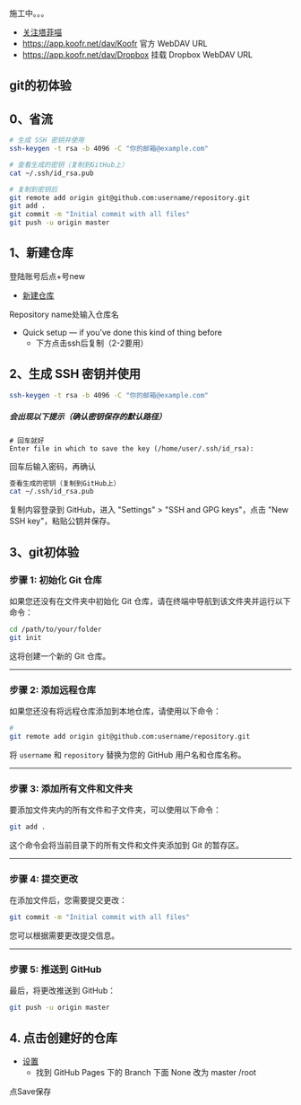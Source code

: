 施工中。。。
* [关注塔菲喵](https://koofr.eu/)
* https://app.koofr.net/dav/Koofr 官方 WebDAV URL
* https://app.koofr.net/dav/Dropbox 挂载 Dropbox WebDAV URL

## git的初体验

## 0、省流


```bash
# 生成 SSH 密钥并使用
ssh-keygen -t rsa -b 4096 -C "你的邮箱@example.com"

# 查看生成的密钥（复制到GitHub上）
cat ~/.ssh/id_rsa.pub

# 复制到密钥后
git remote add origin git@github.com:username/repository.git
git add .
git commit -m "Initial commit with all files"
git push -u origin master
```



## 1、新建仓库

登陆账号后点+号new
 * [新建仓库](https://github.com/new/)

Repository name处输入仓库名

 * Quick setup — if you’ve done this kind of thing before
    + 下方点击ssh后复制（2-2要用）


## 2、生成 SSH 密钥并使用
```bash
ssh-keygen -t rsa -b 4096 -C "你的邮箱@example.com"
```
##### 会出现以下提示（确认密钥保存的默认路径）
```bash提示
# 回车就好
Enter file in which to save the key (/home/user/.ssh/id_rsa): 
```
回车后输入密码，再确认

```bash
查看生成的密钥（复制到GitHub上）
cat ~/.ssh/id_rsa.pub
```
复制内容登录到 GitHub，进入 "Settings" > "SSH and GPG keys"，点击 "New SSH key"，粘贴公钥并保存。



## 3、git初体验
### 步骤 1: 初始化 Git 仓库

如果您还没有在文件夹中初始化 Git 仓库，请在终端中导航到该文件夹并运行以下命令：

```bash
cd /path/to/your/folder
git init
```

这将创建一个新的 Git 仓库。

<hr>

### 步骤 2: 添加远程仓库

如果您还没有将远程仓库添加到本地仓库，请使用以下命令：

```bash
# 
git remote add origin git@github.com:username/repository.git
```

将 `username` 和 `repository` 替换为您的 GitHub 用户名和仓库名称。

<hr>

### 步骤 3: 添加所有文件和文件夹

要添加文件夹内的所有文件和子文件夹，可以使用以下命令：

```bash
git add .
```

这个命令会将当前目录下的所有文件和文件夹添加到 Git 的暂存区。

<hr>

### 步骤 4: 提交更改

在添加文件后，您需要提交更改：

```bash
git commit -m "Initial commit with all files"
```

您可以根据需要更改提交信息。

<hr>

### 步骤 5: 推送到 GitHub

最后，将更改推送到 GitHub：

```bash
git push -u origin master
```


## 4. 点击创建好的仓库

* [设置](https://github.com/用户名/仓库名/settings/pages)
    * 找到
     GitHub Pages 下的 Branch  下面 None  改为 master  /root

点Save保存